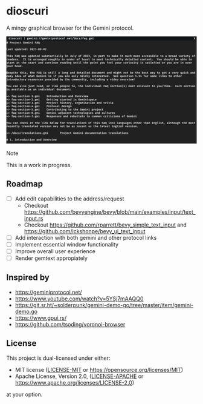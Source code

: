 # dioscuri

A mingy graphical browser for the Gemini protocol.

![dioscuri screenshot](./screenshot.png)

> [!NOTE]
> This is a work in progress.

## Roadmap

- [ ] Add edit capabilities to the address/request
  - Checkout https://github.com/bevyengine/bevy/blob/main/examples/input/text_input.rs
  - Checkout https://github.com/rparrett/bevy_simple_text_input and https://github.com/ickshonpe/bevy_ui_text_input
- [ ] Add interaction with both gemini and other protocol links
- [ ] Implement essential window functionality
- [ ] Improve overall user experience
- [ ] Render gemtext appropiately

## Inspired by

- https://geminiprotocol.net/
- https://www.youtube.com/watch?v=5YSj7mAAQQ0
- https://git.sr.ht/~solderpunk/gemini-demo-go/tree/master/item/gemini-demo.go
- https://www.gpui.rs/
- https://github.com/tsoding/voronoi-browser

## License

This project is dual-licensed under either:

- MIT license ([LICENSE-MIT](LICENSE-MIT) or https://opensource.org/licenses/MIT)
- Apache License, Version 2.0, ([LICENSE-APACHE](LICENSE-APACHE) or https://www.apache.org/licenses/LICENSE-2.0)

at your option.
